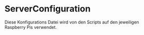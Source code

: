 # ServerConfiguration

Diese Konfigurations Datei wird von den Scripts auf den jeweiligen Raspberry Pis verwendet.
